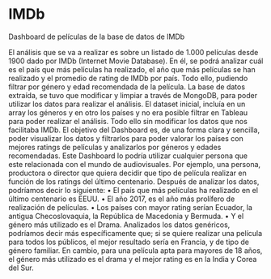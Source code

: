 # IMDb
Dashboard de películas de la base de datos de IMDb

El análisis que se va a realizar es sobre un listado de 1.000 películas desde 1900 dado por IMDb (Internet Movie Database). En él, se podrá analizar cuál es el país que más películas ha realizado, el año que más películas se han realizado y el promedio de rating de IMDb por país. Todo ello, pudiendo filtrar por género y edad recomendada de la película.
La base de datos extraída, se tuvo que modificar y limpiar a través de MongoDB, para poder utilizar los datos para realizar el análisis. El dataset inicial, incluía en un array los géneros y en otro los países y no era posible filtrar en Tableau para poder realizar el análisis. Todo ello sin modificar los datos que nos facilitaba IMDb.
El objetivo del Dashboard es, de una forma clara y sencilla, poder visualizar los datos y filtrarlos para poder valorar los países con mejores ratings de películas y analizarlos por géneros y edades recomendadas.
Este Dashboard lo podría utilizar cualquier persona que este relacionada con el mundo de audiovisuales. Por ejemplo, una persona, productora o director que quiera decidir que tipo de película realizar en función de los ratings del último centenario.
Después de analizar los datos, podríamos decir lo siguiente:
• El país que más películas ha realizado en el último centenario es EEUU.
• El año 2017, es el año más prolífero de realización de películas.
• Los países con mayor rating serían Ecuador, la antigua Checoslovaquia, la
República de Macedonia y Bermuda.
• Y el género más utilizado es el Drama.
Analizados los datos genéricos, podríamos decir más específicamente que; si se quiere realizar una película para todos los públicos, el mejor resultado sería en Francia, y de tipo de género familiar. En cambio, para una película apta para mayores de 18 años, el género más utilizado es el drama y el mejor rating es en la India y Corea del Sur.
